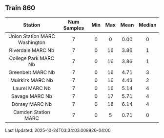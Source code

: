## Train 860

| Station | Num Samples | Min | Max | Mean | Median |
| :-----: | :---------: | :-: | :-: | :--: | :----: |
| Union Station MARC Washington | 7 | 0 | 0 | 0.00 | 0 |
| Riverdale MARC Nb | 7 | 0 | 16 | 3.86 | 1 |
| College Park MARC Nb | 7 | 0 | 16 | 3.86 | 1 |
| Greenbelt MARC Nb | 7 | 0 | 16 | 4.71 | 3 |
| Muirkirk MARC Nb | 7 | 0 | 16 | 4.43 | 2 |
| Laurel MARC Nb | 7 | 0 | 16 | 5.14 | 4 |
| Savage MARC Nb | 7 | 0 | 17 | 5.71 | 4 |
| Dorsey MARC Nb | 7 | 0 | 18 | 6.14 | 4 |
| Camden Station MARC | 7 | 0 | 5 | 0.71 | 0 |


Last Updated: 2025-10-24T03:34:03.008820-04:00
